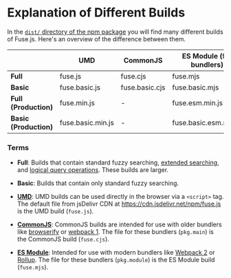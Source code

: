 # Explanation of Different Builds

In the [`dist/` directory of the npm package](https://cdn.jsdelivr.net/npm/fuse.js/dist/) you will find many different builds of Fuse.js. Here's an overview of the difference between them.

|                        | UMD               | CommonJS       | ES Module (for bundlers) |
| ---------------------- | ----------------- | -------------- | ------------------------ |
| **Full**               | fuse.js           | fuse.cjs       | fuse.mjs                 |
| **Basic**              | fuse.basic.js     | fuse.basic.cjs | fuse.basic.mjs           |
| **Full (Production)**  | fuse.min.js       | -              | fuse.esm.min.js          |
| **Basic (Production)** | fuse.basic.min.js | -              | fuse.basic.esm.min.js    |

### Terms

- **Full**: Builds that contain standard fuzzy searching, [extended searching](/examples.html#extended-search), and [logical query operations](/api/query.html). These builds are larger.

- **Basic**: Builds that contain only standard fuzzy searching.

- **[UMD](https://github.com/umdjs/umd)**: UMD builds can be used directly in the browser via a `<script>` tag. The default file from jsDelivr CDN at https://cdn.jsdelivr.net/npm/fuse.js is the UMD build (`fuse.js`).

- **[CommonJS](http://wiki.commonjs.org/wiki/Modules/1.1)**: CommonJS builds are intended for use with older bundlers like [browserify](http://browserify.org/) or [webpack 1](https://webpack.github.io). The file for these bundlers (`pkg.main`) is the CommonJS build (`fuse.cjs`).

- **[ES Module](http://exploringjs.com/es6/ch_modules.html)**: Intended for use with modern bundlers like [Webpack 2](https://webpack.js.org) or [Rollup](http://rollupjs.org/). The file for these bundlers (`pkg.module`) is the ES Module build (`fuse.mjs`).

<Donate />
